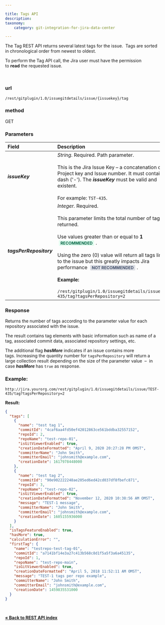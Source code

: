 ```yaml
---

title: Tags API
description:
taxonomy:
    category: git-integration-for-jira-data-center

---
```


The Tag REST API returns several latest tags for the issue.  Tags are sorted in chronological order from newest to oldest.

<div class="bbb-callout bbb--alert">
    <div class="irow">
    <div class="ilogobox">
        <span class="logoimg"></span>
    </div>
    <div class="imsgbox">
        To perform the Tag API call, the Jira user must have the permission to <b>read</b> the requested issue.
    </div>
    </div>
</div>

&nbsp;

### url
`/rest/gitplugin/1.0/issuegitdetails/issue/{issuekey}/tag`

### method
GET

### Parameters

| Field | Description |
| :--- | :--- |
| _**issueKey**_ | _String_. Required. Path parameter.<br><br>This is the Jira Issue Key – a concatenation of Project key and Issue number. It must contain a dash ('-'). The _**issueKey**_ must be valid and existent.<br><br>For example: `TST-435`. |
| _**tagsPerRepository**_ | _Integer._ Required.<br><br>This parameter limits the total number of tags returned.<br><br>Use values greater than or equal to **1** <b style='background-color:#E2FCEF; padding:1px 5px; color:#006745; border-radius:3px; margin: 0 5px; font-size: small;'>RECOMMENDED</b>.<br><br>Using the zero (0) value will return all tags linked to the issue but this greatly impacts Jira performance <b style='background-color:#DEE0E5; padding:1px 5px; color:#44516C; border-radius:3px; margin: 0 5px; font-size: small;'>NOT RECOMMENDED</b>.<br><br>**Example:**<br><br>`/rest/gitplugin/1.0/issuegitdetails/issue/TST-435/tag?tagsPerRepository=2` |

### Response

Returns the number of tags according to the parameter value for each repository associated with the issue.

The result contains tag elements with basic information such as name of a tag, associated commit data, associated repository settings, etc.

The additional flag _**hasMore**_ indicates if an issue contains more tags. Increasing the quantity number for `tagsPerRepository` will return a large collection result depending on the size of the parameter value  –  in case _**hasMore**_ has `true` as response.

### Example:

`http://jira.yourorg.com/rest/gitplugin/1.0/issuegitdetails/issue/TEST-435/tag?tagsPerRepository=2`

**Result:**

```json
{
  "tags": [
    {
      "name": "test tag 1",
      "commitId": "4caf6aa4fd50ef42012863ce561bddba32557152",
      "repoId": 2,
      "repoName": "test-repo-01",
      "isGitViewerEnabled": true,
      "creationDateFormatted": "April 9, 2020 20:27:28 PM OMST",
      "committerName": "John Smith",
      "committerEmail": "johnsmith@example.com",
      "creationDate": 1617978448000
    },
    {
      "name": "test tag 2",
      "commitId": "90e902222248ae205ed6ed42cd037df8fbefc871",
      "repoId": 3,
      "repoName": "test-repo-02",
      "isGitViewerEnabled": true,
      "creationDateFormatted": "November 12, 2020 10:38:56 AM OMST",
      "message": "TEST-1 message",
      "committerName": "John Smith",
      "committerEmail": "johnsmith@example.com",
      "creationDate": 1605155936000
    }
  ],
  "isTagsFeatureEnabled": true,
  "hasMore": true,
  "calculationError": "",
  "firstTag": {
    "name": "testrepo-test-tag-01",
    "commitId": "a7141bf14e3a27c413b568c8d1f5a5f3a6a45135",
    "repoId": 1,
    "repoName": "test-repo-main",
    "isGitViewerEnabled": true,
    "creationDateFormatted": "April 5, 2018 11:52:11 AM OMST",
    "message": "TEST-1 tags per repo example",
    "committerName": "John Smith",
    "committerEmail": "johnsmith@example.com",
    "creationDate": 1459835531000
  }
}
```

&nbsp;

**[« Back to REST API index](/git-integration-for-jira-data-center/rest-api-gij-self-managed)**

